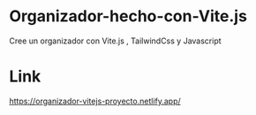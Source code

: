 # Organizador-hecho-con-Vite.js
 Cree un organizador con Vite.js , TailwindCss y Javascript

 # Link
 https://organizador-vitejs-proyecto.netlify.app/
